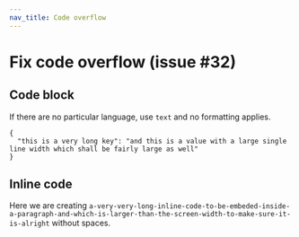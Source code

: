 ```yaml
---
nav_title: Code overflow
---
```


# Fix code overflow (issue #32)

## Code block

If there are no particular language, use `text` and no formatting applies.

```text
{
  "this is a very long key": "and this is a value with a large single line width which shall be fairly large as well"
}
```

## Inline code

Here we are creating `a-very-very-long-inline-code-to-be-embeded-inside-a-paragraph-and-which-is-larger-than-the-screen-width-to-make-sure-it-is-alright` without spaces.
